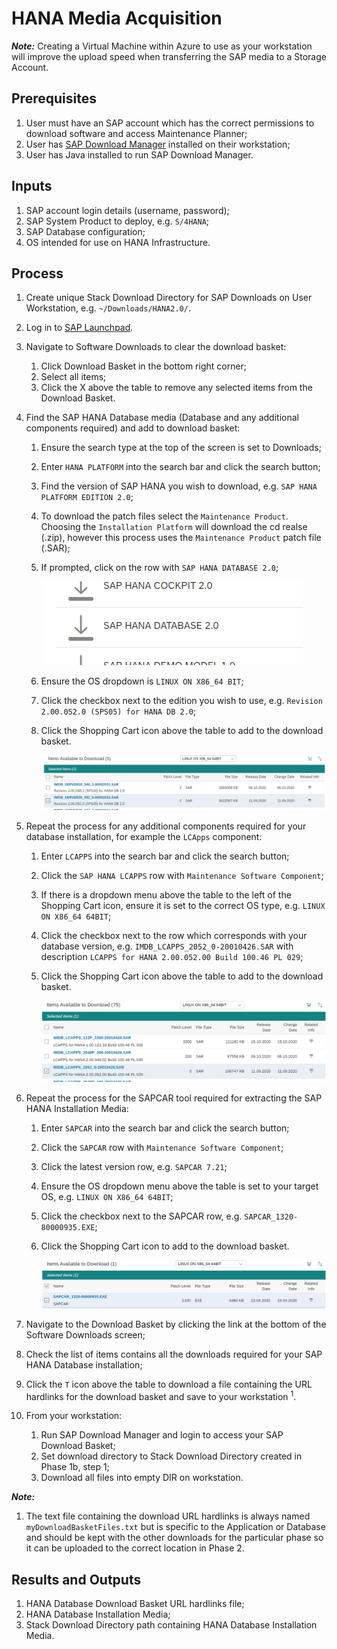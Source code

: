 # HANA Media Acquisition

**_Note:_** Creating a Virtual Machine within Azure to use as your workstation will improve the upload speed when transferring the SAP media to a Storage Account.

## Prerequisites

1. User must have an SAP account which has the correct permissions to download software and access Maintenance Planner;
1. User has [SAP Download Manager](https://softwaredownloads.sap.com/file/0030000001316872019) installed on their workstation;
1. User has Java installed to run SAP Download Manager.

## Inputs

1. SAP account login details (username, password);
1. SAP System Product to deploy, e.g. `S/4HANA`;
1. SAP Database configuration;
1. OS intended for use on HANA Infrastructure.

## Process

1. Create unique Stack Download Directory for SAP Downloads on User Workstation, e.g. `~/Downloads/HANA2.0/`.
1. Log in to [SAP Launchpad](https://launchpad.support.sap.com/#).
1. Navigate to Software Downloads to clear the download basket:
   1. Click Download Basket in the bottom right corner;
   1. Select all items;
   1. Click the X above the table to remove any selected items from the Download Basket.
1. Find the SAP HANA Database media (Database and any additional components required) and add to download basket:
   1. Ensure the search type at the top of the screen is set to Downloads;
   1. Enter `HANA PLATFORM` into the search bar and click the search button;
   1. Find the version of SAP HANA you wish to download, e.g. `SAP HANA PLATFORM EDITION 2.0`;
   1. To download the patch files select the `Maintenance Product`. Choosing the `Installation Platform` will download the cd realse (.zip), however this process uses the `Maintenance Product` patch file (.SAR);
   1. If prompted, click on the row with `SAP HANA DATABASE 2.0`;

      ![SAP HANA Database 2.0](../images/sap-hana-database-2.0.png)

   1. Ensure the OS dropdown is `LINUX ON X86_64 BIT`;
   1. Click the checkbox next to the edition you wish to use, e.g. `Revision 2.00.052.0 (SPS05) for HANA DB 2.0`;
   1. Click the Shopping Cart icon above the table to add to the download basket.

      ![SAP IMDB Server](../images/sap-imdb-server20.png)

1. Repeat the process for any additional components required for your database installation, for example the `LCApps` component:
   1. Enter `LCAPPS` into the search bar and click the search button;
   1. Click the `SAP HANA LCAPPS` row with `Maintenance Software Component`;
   1. If there is a dropdown menu above the table to the left of the Shopping Cart icon, ensure it is set to the correct OS type, e.g. `LINUX ON X86_64 64BIT`;
   1. Click the checkbox next to the row which corresponds with your database version, e.g. `IMDB_LCAPPS_2052_0-20010426.SAR` with description `LCAPPS for HANA 2.00.052.00 Build 100.46 PL 029`;
   1. Click the Shopping Cart icon above the table to add to the download basket.

      ![Example latest SAPCAR](../images/sap-lcapps.png)

1. Repeat the process for the SAPCAR tool required for extracting the SAP HANA Installation Media:
   1. Enter `SAPCAR` into the search bar and click the search button;
   1. Click the `SAPCAR` row with `Maintenance Software Component`;
   1. Click the latest version row, e.g. `SAPCAR 7.21`;
   1. Ensure the OS dropdown menu above the table is set to your target OS, e.g. `LINUX ON X86_64 64BIT`;
   1. Click the checkbox next to the SAPCAR row, e.g. `SAPCAR_1320-80000935.EXE`;
   1. Click the Shopping Cart icon to add to the download basket.

      ![Example latest SAPCAR](../images/sap-sapcar.png)

1. Navigate to the Download Basket by clicking the link at the bottom of the Software Downloads screen;
1. Check the list of items contains all the downloads required for your SAP HANA Database installation;
1. Click the `T` icon above the table to download a file containing the URL hardlinks for the download basket and save to your workstation <sup>1</sup>.
1. From your workstation:
   1. Run SAP Download Manager and login to access your SAP Download Basket;
   1. Set download directory to Stack Download Directory created in Phase 1b, step 1;
   1. Download all files into empty DIR on workstation.

**_Note:_**

1. The text file containing the download URL hardlinks is always named `myDownloadBasketFiles.txt` but is specific to the Application or Database and should be kept with the other downloads for the particular phase so it can be uploaded to the correct location in Phase 2.

## Results and Outputs

1. HANA Database Download Basket URL hardlinks file;
1. HANA Database Installation Media;
1. Stack Download Directory path containing HANA Database Installation Media.
